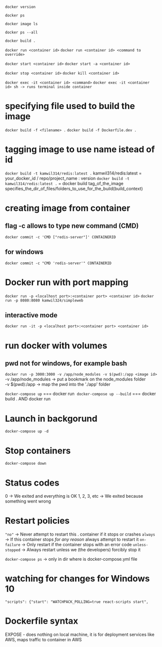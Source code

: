 ```docker version```

```docker ps```

```docker image ls```

```docker ps --all```

```docker build .```

```docker run <container id>```
```docker run <container id> <command to override>```

```docker start <container id>```
```docker start -a <container id>```

```docker stop <container id>```
```docker kill <container id>```

```docker exec -it <container id> <command>```
```docker exec -it <container id> sh -> runs terminal inside container```

# specifying file used to build the image
```docker build -f <filename> .```
```docker build -f Dockerfile.dev .```

# tagging image to use name istead of id
```docker build -t kamwil314/redis:latest .```
kamwil314/redis:latest = your_docker_id / repo/project_name : version
```docker build -t kamwil314/redis:latest .``` = docker build tag_of_the_image specifies_the_dir_of_files/folders_to_use_for_the_build(build_context)

# creating image from container
## flag -c allows to type new command (CMD)
```docker commit -c 'CMD ["redis-server"]' CONTAINERID```
## for windows
```docker commit -c "CMD 'redis-server'" CONTAINERID```

# Docker run with port mapping
```docker run -p <localhost port>:<container port> <container id>```
```docker run -p 8080:8080 kamwil324/simpleweb```
## interactive mode
```docker run -it -p <localhost port>:<container port> <container id>```

# run docker with volumes
## pwd not for windows, for example bash
```docker run -p 3000:3000 -v /app/node_modules -v $(pwd):/app <image id>```
-v /app/node_modules -> put a bookmark on the node_modules folder      
-v $(pwd):/app -> map the pwd into the './app' folder                  

```docker-compose up``` === docker run <image name>
```docker-compose up --build``` === docker build . AND docker run <image name>

# Launch in backgorund
```docker-compose up -d```

# Stop containers
```docker-compose down```

# Status codes
0 -> We exited and everything is OK
1, 2, 3, etc -> We exited because something went wrong

# Restart policies
```"no"``` -> Never attempt to restart this . container if it stops or crashes
```always``` -> If this container stops *for any reason* always attempt to restart it
```on-failure``` -> Only restart if the container stops with an error code
```unless-stopped``` -> Always restart unless we (the developers) forcibly stop it

```docker-compose ps``` -> only in dir where is docker-compose.yml file

# watching for changes for Windows 10
```"scripts": {"start": "WATCHPACK_POLLING=true react-scripts start",```

# Dockerfile syntax
EXPOSE - does nothing on local machine, it is for deployment services like AWS, maps traffic to container in AWS